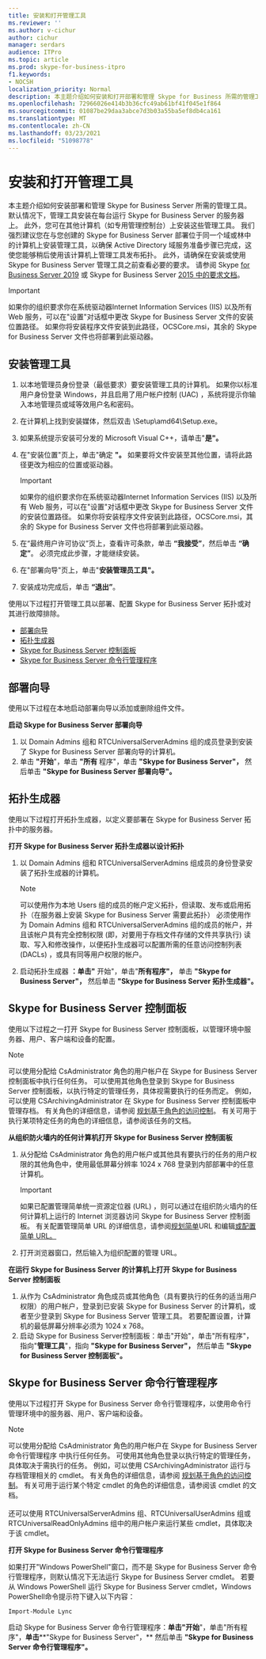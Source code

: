 ```yaml
---
title: 安装和打开管理工具
ms.reviewer: ''
ms.author: v-cichur
author: cichur
manager: serdars
audience: ITPro
ms.topic: article
ms.prod: skype-for-business-itpro
f1.keywords:
- NOCSH
localization_priority: Normal
description: 本主题介绍如何安装和打开部署和管理 Skype for Business 所需的管理工具。
ms.openlocfilehash: 72966026e414b3b36cfc49ab61bf41f045e1f864
ms.sourcegitcommit: 01087be29daa3abce7d3b03a55ba5ef8db4ca161
ms.translationtype: MT
ms.contentlocale: zh-CN
ms.lasthandoff: 03/23/2021
ms.locfileid: "51098778"
---
```

# <a name="install-and-open-administrative-tools"></a>安装和打开管理工具

本主题介绍如何安装部署和管理 Skype for Business Server 所需的管理工具。 默认情况下，管理工具安装在每台运行 Skype for Business Server 的服务器上。 此外，您可在其他计算机（如专用管理控制台）上安装这些管理工具。 我们强烈建议您在与您创建的 Skype for Business Server 部署位于同一个域或林中的计算机上安装管理工具，以确保 Active Directory 域服务准备步骤已完成，这使您能够稍后使用该计算机上管理工具发布拓扑。 此外，请确保在安装或使用 Skype for Business Server 管理工具之前查看必要的要求。 请参阅 Skype [for Business Server 2019](../../SfBServer2019/plan/system-requirements.md) 或 Skype for Business Server [2015 中的要求文档](../plan-your-deployment/requirements-for-your-environment/requirements-for-your-environment.md)。
 
> [!Important]
> 如果你的组织要求你在系统驱动器Internet Information Services (IIS) 以及所有 Web 服务，可以在"设置"对话框中更改 Skype for Business Server 文件的安装位置路径。 如果你将安装程序文件安装到此路径，OCSCore.msi，其余的 Skype for Business Server 文件也将部署到此驱动器。 

## <a name="to-install-the-administrative-tools"></a>安装管理工具

1. 以本地管理员身份登录（最低要求）要安装管理工具的计算机。 如果你以标准用户身份登录 Windows，并且启用了用户帐户控制 (UAC) ，系统将提示你输入本地管理员或域等效用户名和密码。
2. 在计算机上找到安装媒体，然后双击 \Setup\amd64\Setup.exe。
3. 如果系统提示安装可分发的 Microsoft Visual C++，请单击"**是"。**
4. 在"安装位置"页上，单击"确定 **"。** 如果要将文件安装至其他位置，请将此路径更改为相应的位置或驱动器。

    > [!Important]
    > 如果你的组织要求你在系统驱动器Internet Information Services (IIS) 以及所有 Web 服务，可以在"设置"对话框中更改 Skype for Business Server 文件的安装位置路径。 如果你将安装程序文件安装到此路径，OCSCore.msi，其余的 Skype for Business Server 文件也将部署到此驱动器。 

5. 在“最终用户许可协议”页上，查看许可条款，单击 **“我接受”**，然后单击 **“确定”**。 必须完成此步骤，才能继续安装。
6. 在"部署向导"页上，单击"**安装管理员工具"。** 
7. 安装成功完成后，单击 **“退出”**。

使用以下过程打开管理工具以部署、配置 Skype for Business Server 拓扑或对其进行故障排除。

- [部署向导](#deployment-wizard)
- [拓扑生成器](#topology-builder) 
- [Skype for Business Server 控制面板](#skype-for-business-server-control-panel)
- [Skype for Business Server 命令行管理程序](#skype-for-business-server-management-shell)

## <a name="deployment-wizard"></a>部署向导

使用以下过程在本地启动部署向导以添加或删除组件文件。

**启动 Skype for Business Server 部署向导**

1. 以 Domain Admins 组和 RTCUniversalServerAdmins 组的成员登录到安装了 Skype for Business Server 部署向导的计算机。
2. 单击 **"开始**"，单击 **"所有** 程序"，单击 **"Skype for Business Server"，** 然后单击 **"Skype for Business Server 部署向导"。**


## <a name="topology-builder"></a>拓扑生成器 

使用以下过程打开拓扑生成器，以定义要部署在 Skype for Business Server 拓扑中的服务器。

**打开 Skype for Business Server 拓扑生成器以设计拓扑**

1. 以 Domain Admins 组和 RTCUniversalServerAdmins 组成员的身份登录安装了拓扑生成器的计算机。
    > [!NOTE]
    > 可以使用作为本地 Users 组的成员的帐户定义拓扑，但读取、发布或启用拓扑（在服务器上安装 Skype for Business Server 需要此拓扑） 必须使用作为 Domain Admins 组和 RTCUniversalServerAdmins 组的成员的帐户，并且该帐户具有完全控制权限 (即，对要用于存档文件存储的文件共享执行) 读取、写入和修改操作，以便拓扑生成器可以配置所需的任意访问控制列表 (DACLs) ，或具有同等用户权限的帐户。
 
2. 启动拓扑生成器 **：单击"** 开始"，单击"**所有程序"，** 单击 **"Skype for Business Server"，** 然后单击 **"Skype for Business Server 拓扑生成器"。**

## <a name="skype-for-business-server-control-panel"></a>Skype for Business Server 控制面板 

使用以下过程之一打开 Skype for Business Server 控制面板，以管理环境中服务器、用户、客户端和设备的配置。

> [!NOTE]
> 可以使用分配给 CsAdministrator 角色的用户帐户在 Skype for Business Server 控制面板中执行任何任务。 可以使用其他角色登录到 Skype for Business Server 控制面板，以执行特定的管理任务，具体视需要执行的任务而定。 例如，可以使用 CSArchivingAdministrator 在 Skype for Business Server 控制面板中管理存档。 有关角色的详细信息，请参阅 [规划基于角色的访问控制](/previous-versions/office/lync-server-2013/lync-server-2013-planning-for-role-based-access-control)。 有关可用于执行某项特定任务的角色的详细信息，请参阅该任务的文档。 

**从组织防火墙内的任何计算机打开 Skype for Business Server 控制面板**

1. 从分配给 CsAdministrator 角色的用户帐户或其他具有要执行的任务的用户权限的其他角色中，使用最低屏幕分辨率 1024 x 768 登录到内部部署中的任意计算机。

    > [!IMPORTANT]
    > 如果已配置管理简单统一资源定位器 (URL) ，则可以通过在组织防火墙内的任何计算机上运行的 Internet 浏览器访问 Skype for Business Server 控制面板。 有关配置管理简单 URL 的详细信息，请参阅[规划简单](/previous-versions/office/lync-server-2013/lync-server-2013-planning-for-simple-urls)URL 和编辑[或配置简单 URL。](/previous-versions/office/lync-server-2013/lync-server-2013-edit-or-configure-simple-urls) 

2. 打开浏览器窗口，然后输入为组织配置的管理 URL。

**在运行 Skype for Business Server 的计算机上打开 Skype for Business Server 控制面板**

1. 从作为 CsAdministrator 角色成员或其他角色（具有要执行的任务的适当用户权限）的用户帐户，登录到已安装 Skype for Business Server 的计算机，或者至少登录到 Skype for Business Server 管理工具。 若要配置设置，计算机的最低屏幕分辨率必须为 1024 x 768。
2. 启动 Skype for Business Server控制面板：单击"开始"，单击"所有程序"，指向"**管理工具**"，指向 **"Skype for Business Server"，** 然后单击 **"Skype for Business Server 控制面板"。**

## <a name="skype-for-business-server-management-shell"></a>Skype for Business Server 命令行管理程序 

使用以下过程打开 Skype for Business Server 命令行管理程序，以使用命令行管理环境中的服务器、用户、客户端和设备。

> [!NOTE]
> 可以使用分配给 CsAdministrator 角色的用户帐户在 Skype for Business Server 命令行管理程序 中执行任何任务。 可使用其他角色登录以执行特定的管理任务，具体取决于需执行的任务。 例如，可以使用 CSArchivingAdministrator 运行与存档管理相关的 cmdlet。 有关角色的详细信息，请参阅 [规划基于角色的访问控制](/previous-versions/office/lync-server-2013/lync-server-2013-planning-for-role-based-access-control)。 有关可用于运行某个特定 cmdlet 的角色的详细信息，请参阅该 cmdlet 的文档。<br/><br/>还可以使用 RTCUniversalServerAdmins 组、RTCUniversalUserAdmins 组或 RTCUniversalReadOnlyAdmins 组中的用户帐户来运行某些 cmdlet，具体取决于该 cmdlet。 

**打开 Skype for Business Server 命令行管理程序**

如果打开"Windows PowerShell"窗口，而不是 Skype for Business Server 命令行管理程序，则默认情况下无法运行 Skype for Business Server cmdlet。 若要从 Windows PowerShell 运行 Skype for Business Server cmdlet，Windows PowerShell命令提示符下键入以下内容：

`Import-Module Lync`

启动 Skype for Business Server 命令行管理程序：**单击"开始**"，单击"所有程序"，**单击****"Skype for Business Server"，** 然后单击 **"Skype for Business Server 命令行管理程序"。**